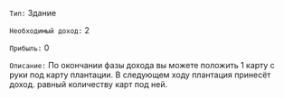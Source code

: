 `Тип:` Здание

`Необходимый доход:` 2

`Прибыль:` 0

`Описание:` По окончании фазы дохода вы можете положить 1 карту с руки под карту плантации. В следующем ходу плантация принесёт доход. равный количеству карт под ней.

